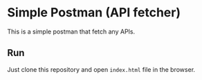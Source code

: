 
# Simple Postman (API fetcher)
This is a simple postman that fetch any APIs.



## Run
Just clone this repository and open  `index.html` file in the browser.